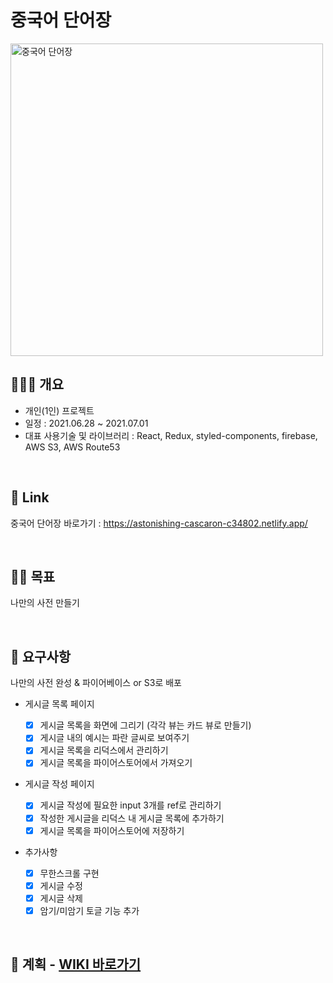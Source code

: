 # 중국어 단어장


<img src="https://user-images.githubusercontent.com/72782239/132444970-3e6cf19c-6b40-4004-9c8d-4403145745ef.jpg" width="500px" alt="중국어 단어장"/>

<br />

## 👩🏻‍🎓 개요
- 개인(1인) 프로젝트
- 일정 : 2021.06.28 ~ 2021.07.01
- 대표 사용기술 및 라이브러리 : React, Redux, styled-components, firebase, AWS S3, AWS Route53

<br />

## 🔗 Link
중국어 단어장 바로가기 : https://astonishing-cascaron-c34802.netlify.app/

<br />

## 💪🏻 목표

나만의 사전 만들기

<br>

## 📃 요구사항

나만의 사전 완성 & 파이어베이스 or S3로 배포

- 게시글 목록 페이지

  - [x] 게시글 목록을 화면에 그리기 (각각 뷰는 카드 뷰로 만들기)
  - [x] 게시글 내의 예시는 파란 글씨로 보여주기
  - [x] 게시글 목록을 리덕스에서 관리하기
  - [x] 게시글 목록을 파이어스토어에서 가져오기

- 게시글 작성 페이지
  - [x] 게시글 작성에 필요한 input 3개를 ref로 관리하기
  - [x] 작성한 게시글을 리덕스 내 게시글 목록에 추가하기
  - [x] 게시글 목록을 파이어스토어에 저장하기

- 추가사항
  - [x] 무한스크롤 구현
  - [x] 게시글 수정
  - [x] 게시글 삭제
  - [x] 암기/미암기 토글 기능 추가

<br>

## 📜 계획 - <a href="https://github.com/jihyunan-dev/react-dictionary/wiki">WIKI 바로가기</a>
